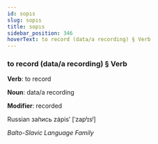 ```yaml
---
id: sopıs
slug: sopıs
title: sopıs
sidebar_position: 346
hoverText: to record (data/a recording) § Verb
---
```


### to record (data/a recording) § Verb

**Verb**: to record

**Noun**: data/a recording

**Modifier**: recorded

Russian за́пись zápisʹ [ˈzapʲɪsʲ]

*Balto-Slavic Language Family*
